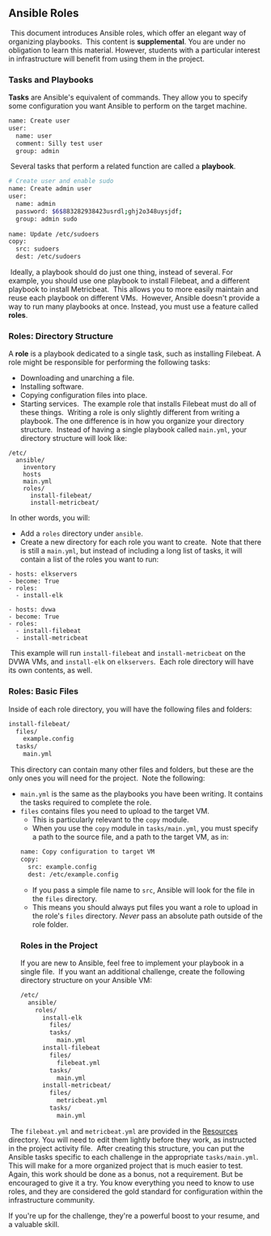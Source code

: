 ## Ansible Roles
​
This document introduces Ansible roles, which offer an elegant way of organizing playbooks.
​
This content is **supplemental**. You are under no obligation to learn this material. However, students with a particular interest in infrastructure  will benefit from using them in the project.
​
### Tasks and Playbooks
**Tasks** are Ansible's equivalent of commands. They allow you to specify some configuration you want Ansible to perform on the target machine.
​
  ```bash
  name: Create user
  user:
    name: user
    comment: Silly test user
    group: admin
  ```
​
Several tasks that perform a related function are called a **playbook**.
​
  ```bash
  # Create user and enable sudo
  name: Create admin user
  user:
    name: admin 
    password: $6$883282938423usrdl;ghj2o348uysjdf;
    group: admin sudo
​
  name: Update /etc/sudoers
  copy:
    src: sudoers
    dest: /etc/sudoers
  ```
​
Ideally, a playbook should do just one thing, instead of several. For example, you should use one playbook to install Filebeat, and a different playbook to install Metricbeat.
​
This allows you to more easily maintain and reuse each playbook on different VMs.
​
However, Ansible doesn't provide a way to run many playbooks at once. Instead, you must use a feature called **roles**.
​
### Roles: Directory Structure
A **role** is a playbook dedicated to a single task, such as installing Filebeat. A role might be responsible for performing the following tasks:
- Downloading and unarching a file.
- Installing software.
- Copying configuration files into place.
- Starting services.
​
The example role that installs Filebeat must do all of these things.
​
Writing a role is only slightly different from writing a playbook. The one difference is in how you organize your directory structure.
​
Instead of having a single playbook called `main.yml`, your directory structure will look like:
​
```
/etc/
  ansible/
    inventory
    hosts
    main.yml
    roles/
      install-filebeat/
      install-metricbeat/
```
​
In other words, you will:
- Add a `roles` directory under `ansible`.
- Create a new directory for each role you want to create.
​
Note that there is still a `main.yml`, but instead of including a long list of tasks, it will contain a list of the roles you want to run:
​
```
- hosts: elkservers
- become: True
- roles:
  - install-elk
​
- hosts: dvwa
- become: True
- roles:
  - install-filebeat
  - install-metricbeat
```
​
This example will run `install-filebeat` and `install-metricbeat` on the DVWA VMs, and `install-elk` on `elkservers`.
​
Each role directory will have its own contents, as well.
​
### Roles: Basic Files
Inside of each role directory, you will have the following files and folders:
 
  ```bash
  install-filebeat/
    files/
      example.config
    tasks/
      main.yml
  ```
​
This directory can contain many other files and folders, but these are the only ones you will need for the project.
​
Note the following:
- `main.yml` is the same as the playbooks you have been writing. It contains the tasks required to complete the role.
- `files` contains files you need to upload to the target VM. 
  - This is particularly relevant to the `copy` module. 
  - When you use the `copy` module in `tasks/main.yml`, you must specify a path to the source file, and a path to the target VM, as in:
  ```bash
  name: Copy configuration to target VM
  copy:
    src: example.config
    dest: /etc/example.config
  ```
  - If you pass a simple file name to `src`, Ansible will look for the file in the `files` directory.
​
  - This means you should always put files you want a role to upload in the role's `files` directory. _Never_ pass an absolute path outside of the role folder.
​
  ### Roles in the Project
  If you are new to Ansible, feel free to implement your playbook in a single file.
​
  If you want an additional challenge, create the following directory structure on your Ansible VM:
​
  ```bash
  /etc/
    ansible/
      roles/
        install-elk
          files/
          tasks/
            main.yml
        install-filebeat
          files/
            filebeat.yml
          tasks/
            main.yml
        install-metricbeat/
          files/
            metricbeat.yml
          tasks/
            main.yml
  ```
​
  The `filebeat.yml` and `metricbeat.yml` are provided in the [Resources](../Resources) directory. You will need to edit them lightly before they work, as instructed in the project activity file.
​
  After creating this structure, you can put the Ansible tasks specific to each challenge in the appropriate `tasks/main.yml`. This will make for a more organized project that is much easier to test.
​
  Again, this work should be done as a bonus, not a requirement. But be encouraged to give it a try. You know everything you need to know to use roles, and they are considered the gold standard for configuration within the infrastructure community. 
  
  If you're up for the challenge, they're a powerful boost to your resume, and a valuable skill.
